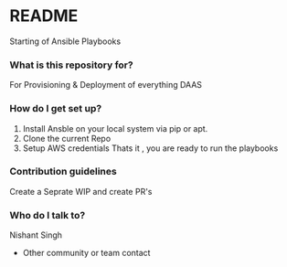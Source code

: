 # README #

Starting of Ansible Playbooks 

### What is this repository for? ###

For Provisioning & Deployment of everything DAAS

### How do I get set up? ###

1. Install Ansble on your local system via pip or apt.
2. Clone the current Repo
3. Setup AWS credentials 
 Thats it , you are ready to run the playbooks 
### Contribution guidelines ###

Create a Seprate WIP and create PR's

### Who do I talk to? ###

Nishant Singh 
* Other community or team contact